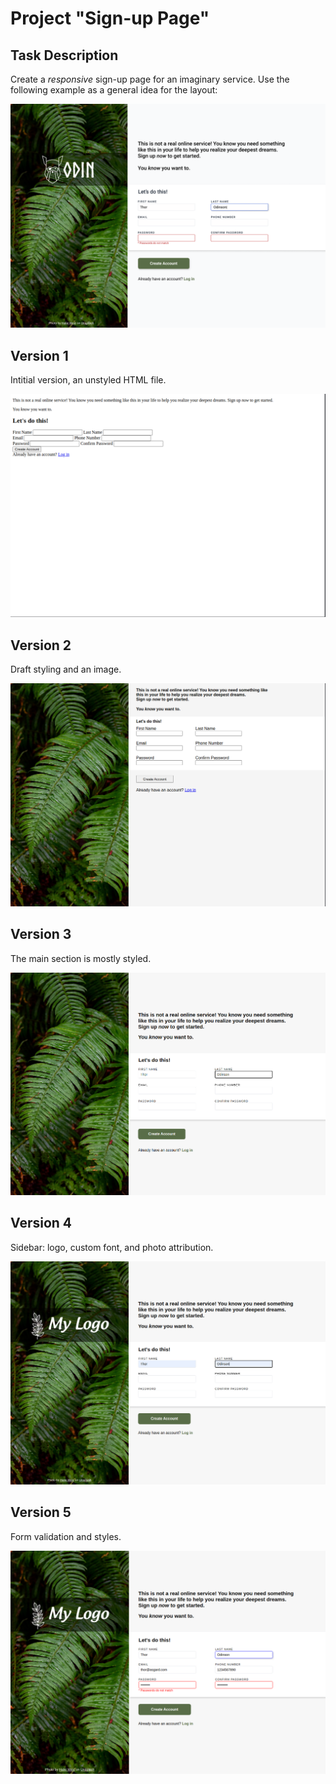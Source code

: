# Project "Sign-up Page"

## Task Description
Create a <i>responsive</i> sign-up page for an imaginary service. Use the following example as a general idea for the layout:

<img src="./example.png">


## Version 1 
Intitial version, an unstyled HTML file.

<img src="./versions/version1.png">


## Version 2 
Draft styling and an image.

<img src="./versions/version2.png">


## Version 3 
The main section is mostly styled.

<img src="./versions/version3.png">


## Version 4 
Sidebar: logo, custom font, and photo attribution.

<img src="./versions/version4.png">


## Version 5 
Form validation and styles.

<img src="./versions/version5.png">
